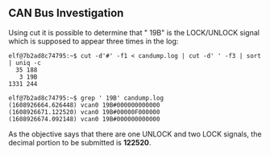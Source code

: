 ## CAN Bus Investigation
Using cut it is possible to determine that " 19B" is the LOCK/UNLOCK signal which is supposed to appear three times in the log:

```
elf@7b2ad8c74795:~$ cut -d'#' -f1 < candump.log | cut -d' ' -f3 | sort | uniq -c
  35 188
   3 19B
1331 244

elf@7b2ad8c74795:~$ grep ' 19B' candump.log
(1608926664.626448) vcan0 19B#000000000000
(1608926671.122520) vcan0 19B#00000F000000
(1608926674.092148) vcan0 19B#000000000000
```

As the objective says that there are one UNLOCK and two LOCK signals, the decimal portion to be submitted is **122520**.
<!--stackedit_data:
eyJoaXN0b3J5IjpbLTcwODI5NTExLC04MTI2MDg2ODMsMTU3Nj
A2NzUxMF19
-->